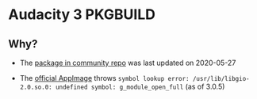 # Audacity 3 PKGBUILD

## Why?

- The [package in community
  repo](https://archlinux.org/packages/community/x86_64/audacity/) was last
  updated on 2020-05-27

- The [official AppImage](https://github.com/audacity/audacity/releases) throws
  `symbol lookup error: /usr/lib/libgio-2.0.so.0: undefined symbol:
  g_module_open_full` (as of 3.0.5)
